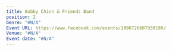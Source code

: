 ```yaml
---
title: Bobby Chinn & Friends Band
position: 2
Genre: "#N/A"
Event URL: https://www.facebook.com/events/1998726607030198/
Venue: "#N/A"
Event date: "#N/A"
---
```


